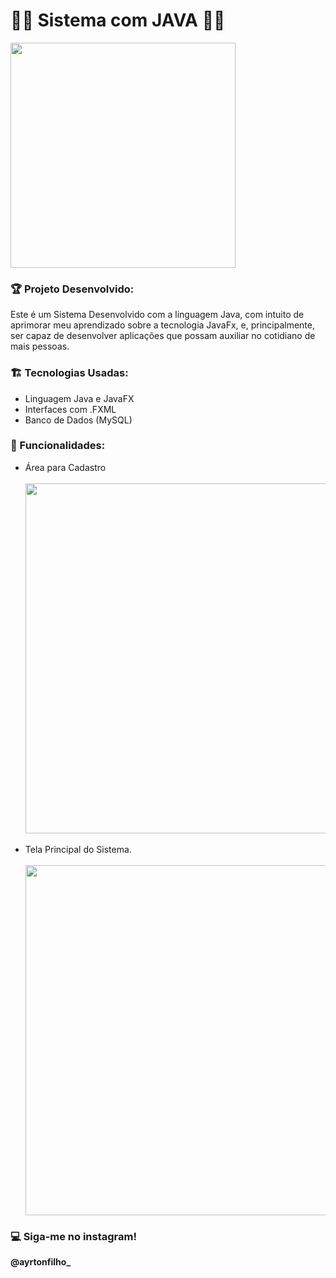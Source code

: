 # 👨‍💻 Sistema com JAVA 👨‍💻

<div>
  <img width="360px" src= "https://user-images.githubusercontent.com/71043862/170847529-94e43e74-25fa-4b35-ab24-a1ac3c4b773e.png"/>
</div>

<h3>🏆 Projeto Desenvolvido: </h3>
<p>Este é um Sistema Desenvolvido com a linguagem Java, com intuito de aprimorar meu aprendizado sobre a tecnologia JavaFx, e, principalmente, ser capaz de desenvolver aplicações que possam auxiliar no cotidiano de mais pessoas.</p>


<h3>🏗️ Tecnologias Usadas: </h3>
<ul>  
  <li>Linguagem Java e JavaFX</li>
  <li>Interfaces com .FXML</li>
  <li>Banco de Dados (MySQL)</li>
</ul>

<h3>🌟 Funcionalidades: </h3>
<ul>
  <li>Área para Cadastro</li><br>
<div>
   <img width="560px" src = "https://user-images.githubusercontent.com/71043862/170847698-e4de0317-becf-4b71-91f3-107092ed393d.png"/>
</div><br>
  <li>Tela Principal do Sistema.</li><br>
  <div>
    <img width="560px" src = "https://user-images.githubusercontent.com/71043862/170847775-3a838deb-6fc2-4560-b892-a6d2816d6fd1.png"/>
  </div>
</ul>

<h3>💻 Siga-me no instagram!</h3>
<strong>@ayrtonfilho_</strong>

